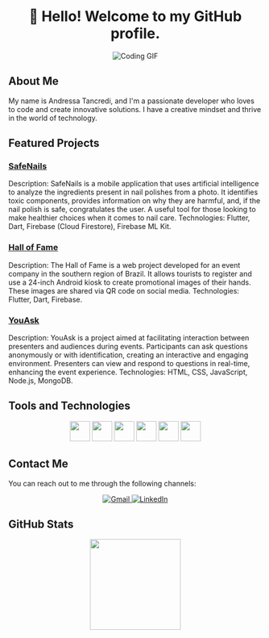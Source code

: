 <h1 align="center">👋 Hello! Welcome to my GitHub profile.</h1>

<p align="center">
  <img src="https://tenor.com/pt-BR/view/typing-gif-gif-25597112.gif" alt="Coding GIF"/>
</p>

## About Me

My name is Andressa Tancredi, and I'm a passionate developer who loves to code and create innovative solutions. I have a creative mindset and thrive in the world of technology.

## Featured Projects

### [SafeNails](https://github.com/AndressaTancredi/SafeNails)
Description: SafeNails is a mobile application that uses artificial intelligence to analyze the ingredients present in nail polishes from a photo. It identifies toxic components, provides information on why they are harmful, and, if the nail polish is safe, congratulates the user. A useful tool for those looking to make healthier choices when it comes to nail care.
Technologies: Flutter, Dart, Firebase (Cloud Firestore), Firebase ML Kit.

### [Hall of Fame](https://github.com/AndressaTancredi/Hall-Of-Fame)
Description: The Hall of Fame is a web project developed for an event company in the southern region of Brazil. It allows tourists to register and use a 24-inch Android kiosk to create promotional images of their hands. These images are shared via QR code on social media.
Technologies: Flutter, Dart, Firebase.

### [YouAsk](https://github.com/AndressaTancredi/YouAsk)
Description: YouAsk is a project aimed at facilitating interaction between presenters and audiences during events. Participants can ask questions anonymously or with identification, creating an interactive and engaging environment. Presenters can view and respond to questions in real-time, enhancing the event experience.
Technologies: HTML, CSS, JavaScript, Node.js, MongoDB.

## Tools and Technologies

<p align="center">
  <img src="https://cdn.jsdelivr.net/gh/devicons/devicon/icons/flutter/flutter-plain.svg" width="40" height="40"/>
  <img src="https://cdn.jsdelivr.net/gh/devicons/devicon/icons/dart/dart-original-wordmark.svg" width="40" height="40"/>
  <img src="https://cdn.jsdelivr.net/gh/devicons/devicon/icons/react/react-original-wordmark.svg" width="40" height="40"/>
  <img src="https://cdn.jsdelivr.net/gh/devicons/devicon/icons/ruby/ruby-original-wordmark.svg" width="40" height="40"/>
  <img src="https://cdn.jsdelivr.net/gh/devicons/devicon/icons/javascript/javascript-original.svg" width="40" height="40"/>
  <img src="https://cdn.jsdelivr.net/gh/devicons/devicon/icons/vuejs/vuejs-original-wordmark.svg" width="40" height="40"/>
</p>

## Contact Me

You can reach out to me through the following channels:

<div align="center">
  <a href="mailto:aod.dias@gmail.com">
    <img src="https://img.shields.io/badge/Gmail-D14836?style=for-the-badge&logo=gmail&logoColor=white" alt="Gmail" target="_blank">
  </a>
  <a href="https://www.linkedin.com/in/andressatancredi/" target="_blank">
    <img src="https://img.shields.io/badge/-LinkedIn-%230077B5?style=for-the-badge&logo=linkedin&logoColor=white" alt="LinkedIn">
  </a>
</div>

## GitHub Stats

<div align="center">
  <img height="180em" src="https://github-readme-stats.vercel.app/api/top-langs/?username=AndressaTancredi&layout=compact&langs_count=7&theme=dracula"/>
</div>
